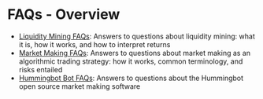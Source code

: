 # FAQs - Overview

* [Liquidity Mining FAQs](liquidity-mining): Answers to questions about liquidity mining: what it is, how it works, and how to interpret returns
* [Market Making FAQs](market-making): Answers to questions about market making as an algorithmic trading strategy: how it works, common terminology, and risks entailed
* [Hummingbot Bot FAQs](hummingbot): Answers to questions about the Hummingbot open source market making software
